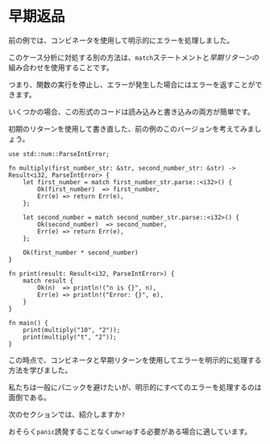 # <!--Early returns--> 早期返品

<!--In the previous example, we explicitly handled the errors using combinators.-->
前の例では、コンビネータを使用して明示的にエラーを処理しました。
<!--Another way to deal with this case analysis is to use a combination of `match` statements and *early returns*.-->
このケース分析に対処する別の方法は、`match`ステートメントと*早期リターンの*組み合わせを使用することです。

<!--That is, we can simply stop executing the function and return the error if one occurs.-->
つまり、関数の実行を停止し、エラーが発生した場合にはエラーを返すことができます。
<!--For some, this form of code can be easier to both read and write.-->
いくつかの場合、この形式のコードは読み込みと書き込みの両方が簡単です。
<!--Consider this version of the previous example, rewritten using early returns:-->
初期のリターンを使用して書き直した、前の例のこのバージョンを考えてみましょう。

```rust,editable
use std::num::ParseIntError;

fn multiply(first_number_str: &str, second_number_str: &str) -> Result<i32, ParseIntError> {
    let first_number = match first_number_str.parse::<i32>() {
        Ok(first_number)  => first_number,
        Err(e) => return Err(e),
    };

    let second_number = match second_number_str.parse::<i32>() {
        Ok(second_number)  => second_number,
        Err(e) => return Err(e),
    };

    Ok(first_number * second_number)
}

fn print(result: Result<i32, ParseIntError>) {
    match result {
        Ok(n)  => println!("n is {}", n),
        Err(e) => println!("Error: {}", e),
    }
}

fn main() {
    print(multiply("10", "2"));
    print(multiply("t", "2"));
}
```

<!--At this point, we've learned to explicitly handle errors using combinators and early returns.-->
この時点で、コンビネータと早期リターンを使用してエラーを明示的に処理する方法を学びました。
<!--While we generally want to avoid panicking, explicitly handling all of our errors is cumbersome.-->
私たちは一般にパニックを避けたいが、明示的にすべてのエラーを処理するのは面倒である。

<!--In the next section, we'll introduce `?`-->
次のセクションでは、紹介しますか`?`
<!--for the cases where we simply need to `unwrap` without possibly inducing `panic`.-->
おそらく`panic`誘発することなく`unwrap`する必要がある場合に適しています。
